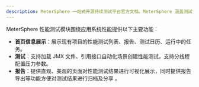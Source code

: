 ```yaml
---
description: MeterSphere 一站式开源持续测试平台官方文档。MeterSphere 涵盖测试管理、接口测试、UI 测试和性能测试等功能，全面兼容 JMeter、Selenium 等主流开源标准，有效助力开发和测试团队充分利用云弹性进行高度可 扩展的自动化测试，加速高质量的软件交付。
---
```


MeterSphere 性能测试模块围绕应用系统性能提供以下主要功能：

- **首页信息展示**：展示现有项目的性能测试列表、报告、测试日历、运行中的任务。
- **测试**：支持加载 JMX 文件、引用接口自动化场景创建性能测试，支持分线程配置压力参数。
- **报告**：提供直观、美观的页面对性能测试结果进行可视化展示，同时提供报告导出等功能方便对测试结果进行归档及分享 。